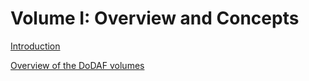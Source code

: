 # Volume I: Overview and Concepts

[Introduction](/chapter1/introduction.md)

[Overview of the DoDAF volumes](/chapter1/overview-of-the-dodaf-volumes.md)

